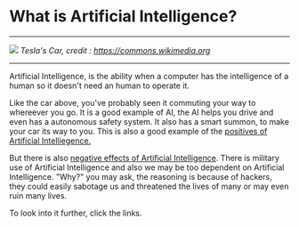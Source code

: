 # What is Artificial Intelligence?
---

![](https://upload.wikimedia.org/wikipedia/commons/9/9c/Tesla_Model_S_Japan.jpg)
_Tesla's Car, credit : https://commons.wikimedia.org_

---

Artificial Intelligence, is the ability when a computer has the intelligence of a human so
it doesn't need an human to operate it.

Like the car above, you've probably seen it commuting your way to whereever you go. It is a good example of AI, the AI helps you drive and even has a
autonomous safety system. It also has a smart summon, to make your car its way to you. This is also
a good example of the [positives of Artificial Intelliegence.](positive.md)

But there is also [negative effects of Artificial Intelligence](negative.md). There is military use of
Artificial Intelligence and also we may be too dependent on Artificial Intelligence. "Why?" you may ask, the
reasoning is because of hackers, they could easily sabotage us and threatened the lives of many or may even ruin
many lives.

To look into it further, click the links.